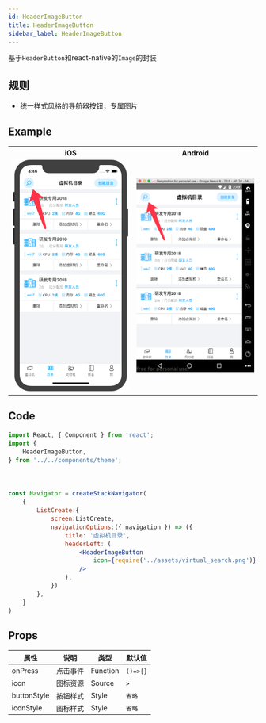 ```yaml
---
id: HeaderImageButton
title: HeaderImageButton
sidebar_label: HeaderImageButton
---
```


基于`HeaderButton`和react-native的`Image`的封装


## 规则
- 统一样式风格的导航器按钮，专属图片


## Example

<table>
  <tr>
    <th style="width: 50%;">iOS</th>
    <th style="width: 50%;">Android</th>
  </tr>
  <tr>
    <td style="width: 50%;">
      <center><img src="/docs/assets/zhuolangyun-HeaderImageButton.ios.png"></img></center>
    </td>
    <td style="width: 50%;">
      <center><img src="/docs/assets/zhuolangyun-HeaderImageButton.android.png"></img></center>
    </td>
  </tr>
</table>




## Code

```jsx
import React, { Component } from 'react';
import {
    HeaderImageButton,
} from '../../components/theme';



const Navigator = createStackNavigator(
    {
        ListCreate:{
            screen:ListCreate,
            navigationOptions:({ navigation }) => ({
                title: '虚拟机目录',
                headerLeft: (
                    <HeaderImageButton
                        icon={require('../assets/virtual_search.png')}
                    />
                ),
            })
        },
    }
)

```



## Props

属性 | 说明 | 类型 | 默认值
----|-----|------|------
| onPress | 点击事件 | Function   |  `()=>{}` |
| icon | 图标资源 | Source |  `>` |
| buttonStyle | 按钮样式 | Style   |  `省略` |
| iconStyle | 图标样式 | Style   |  `省略` |

